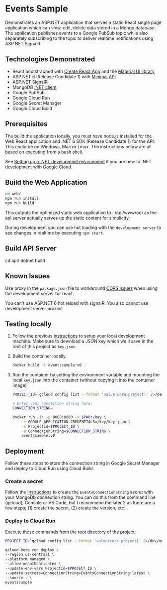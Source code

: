 # Events Sample

Demonstrates an ASP.NET application that serves a static React single page application which can view, edit, delete data stored in a Mongo database.  The application publishes events to a Google PubSub topic while also separately subscribing to the topic to deliver realtime notifications using ASP.NET SignalR.

## Technologies Demonstrated

* React bootstrapped with [Create React App](https://github.com/facebook/create-react-app) and the [Material UI library](https://mui.com/)
* ASP.NET 6 (Release Candidate 1) with [Minimal API](https://www.hanselman.com/blog/exploring-a-minimal-web-api-with-aspnet-core-6)
* ASP.NET SignalR
* MongoDB [.NET client](https://docs.microsoft.com/en-us/aspnet/core/tutorials/first-mongo-app?view=aspnetcore-6.0&tabs=visual-studio-code)
* Google PubSub
* Google Cloud Run 
* Google Secret Manager
* Google Cloud Build

## Prerequisites

The build the application locally, you must have node.js installed for the Web React application and .NET 6 SDK (Release Candidate 1) for the API.  This could be on Windows, Mac or Linux.  The instructions below are all based on executing from a bash shell. 

See [Setting up a .NET development environment](https://cloud.google.com/dotnet/docs/setup) if you are new to .NET development with Google Cloud.

## Build the Web Application
```bash
cd web/
npm run install
npm run build
```
This outputs the optimized static web application to ../api/wwwroot as the api server actually serves up the static content for simplicity.

During development you can use hot loading with the `development server` to see changes in realtime by executing `npm start`.

## Build API Server
cd api/
dotnet build

## Known Issues

Use proxy in the `package.json` file to workaround [CORS issues](https://create-react-app.dev/docs/proxying-api-requests-in-development/) when using the development server for react.

You can't use ASP.NET 6 hot reload with signalR.  You also cannot use development server proxies.

## Testing locally

1. Follow the previous [instructions](https://cloud.google.com/dotnet/docs/setup) to setup your local development machine.  Make sure to download a JSON key which we'll save in the root of this project as `key.json`.

1. Build the container locally
    ```bash
    docker build -t eventssample:v0 .
    ```

1. Run the container by setting the environment variable and mounting the local `key.json` into the container (without copying it into the container image)
    ```bash
    PROJECT_ID=`gcloud config list --format 'value(core.project)' 2>/dev/null`

    # Enter your connection string here:
    CONNECTION_STRING=''

    docker run -it -p 8080:8080 -v $PWD:/key \
        -e GOOGLE_APPLICATION_CREDENTIALS=/key/key.json \
        -e ProjectId=$PROJECT_ID \
        -e ConnectionString=$CONNECTION_STRING \
        eventssample:v0
    ```    

## Deployment

Follow these steps to store the connection string in Google Secret Manager and deploy to Cloud Run using Cloud Build.

### Create a secret

Follow the [Instructions](https://cloud.google.com/secret-manager/docs/creating-and-accessing-secrets#secretmanager-create-secret-gcloud) to create the `EventsConnectionString` secret with your MongoDb connection string. You can do this from the command line (gcloud),  Console or VS Code, but I recommend the later 2 as there are a few steps; (1) create the secret, (2) create the version, etc...

### Deploy to Cloud Run

Execute these commands from the root directory of the project:

```bash
PROJECT_ID=`gcloud config list --format 'value(core.project)' 2>/dev/null`

gcloud beta run deploy \
--region us-central1 \
--platform managed \
--allow-unauthenticated \
--update-env-vars ProjectId=$PROJECT_ID \
--update-secrets=ConnectionString=EventsConnectionString:latest \
--source . \
eventssample
```
